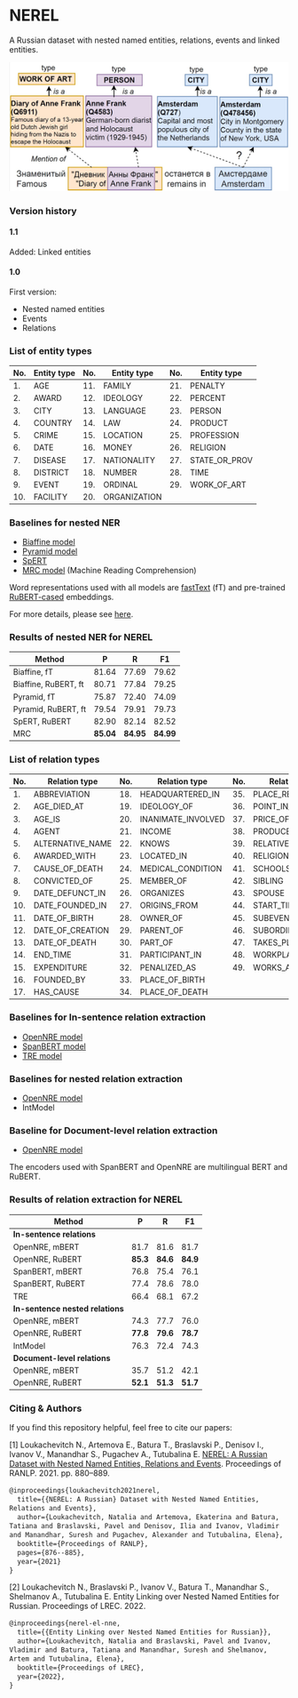 # NEREL

A Russian dataset with nested named entities, relations, events and linked entities.

![alt text](https://github.com/nerel-ds/NEREL/blob/master/resources/el_example_1.jpg?raw=true)

### Version history

#### 1.1
Added: Linked entities

#### 1.0
First version:
* Nested named entities 
* Events
* Relations 

### List of entity types

|No. | Entity type | No. | Entity type | No. | Entity type
|---|---|---|---|---|---
|1. | AGE | 11. | FAMILY | 21. | PENALTY
|2. | AWARD | 12. | IDEOLOGY | 22. | PERCENT
|3. | CITY | 13. | LANGUAGE | 23. | PERSON
|4. | COUNTRY | 14. | LAW | 24. | PRODUCT
|5. | CRIME | 15. | LOCATION | 25. | PROFESSION
|6. | DATE | 16. | MONEY | 26. | RELIGION
|7. | DISEASE | 17. | NATIONALITY | 27. | STATE_OR_PROV
|8. | DISTRICT | 18. | NUMBER | 28. | TIME
|9. | EVENT | 19. | ORDINAL | 29. | WORK_OF_ART
|10. | FACILITY | 20. | ORGANIZATION |  | 

### Baselines for nested NER

 - [Biaffine model](https://arxiv.org/pdf/2005.07150.pdf)
 - [Pyramid model](https://www.aclweb.org/anthology/2020.acl-main.525.pdf)
 - [SpERT](https://arxiv.org/pdf/1909.07755.pdf)
 - [MRC model](https://arxiv.org/pdf/1910.11476.pdf) (Machine Reading Comprehension)

Word representations used with all models are [fastText](https://dl.fbaipublicfiles.com/fasttext/vectors-crawl/cc.ru.300.vec.gz) (fT) and pre-trained [RuBERT-cased](http://files.deeppavlov.ai/deeppavlov_data/bert/rubert_cased_L-12_H-768_A-12_v2.tar.gz) embeddings.

For more details, please see [here](https://github.com/nerel-ds/nested-ner-benchmarks). 

### Results of nested NER for NEREL

|Method | P | R | F1 
|---|---|---|---
|Biaffine, fT | 81.64 | 77.69 | 79.62
|Biaffine, RuBERT, ft | 80.71 | 77.84 | 79.25
|Pyramid, fT | 75.87 | 72.40 | 74.09
|Pyramid, RuBERT, ft | 79.54 | 79.91 | 79.73
|SpERT, RuBERT | 82.90 | 82.14 | 82.52
|MRC | **85.04** | **84.95** | **84.99**


### List of relation types

|No. | Relation type | No. | Relation type | No. | Relation type
|---|---|---|---|---|---
|1. | ABBREVIATION | 18. | HEADQUARTERED_IN | 35. | PLACE_RESIDES_IN
|2. | AGE_DIED_AT | 19. | IDEOLOGY_OF | 36. | POINT_IN_TIME
|3. | AGE_IS | 20. | INANIMATE_INVOLVED | 37. | PRICE_OF
|4. | AGENT | 21. | INCOME | 38. | PRODUCES
|5. | ALTERNATIVE_NAME | 22. | KNOWS | 39. | RELATIVE
|6. | AWARDED_WITH | 23. | LOCATED_IN | 40. | RELIGION_OF
|7. | CAUSE_OF_DEATH | 24. | MEDICAL_CONDITION | 41. | SCHOOLS_ATTENDED
|8. | CONVICTED_OF | 25. | MEMBER_OF | 42. | SIBLING
|9. | DATE_DEFUNCT_IN | 26. | ORGANIZES | 43. | SPOUSE
|10. | DATE_FOUNDED_IN | 27. | ORIGINS_FROM | 44. | START_TIME
|11. | DATE_OF_BIRTH | 28. | OWNER_OF | 45. | SUBEVENT_OF
|12. | DATE_OF_CREATION | 29. | PARENT_OF | 46. | SUBORDINATE_OF
|13. | DATE_OF_DEATH | 30. | PART_OF | 47. | TAKES_PLACE_IN
|14. | END_TIME | 31. | PARTICIPANT_IN | 48. | WORKPLACE
|15. | EXPENDITURE | 32. | PENALIZED_AS | 49. | WORKS_AS
|16. | FOUNDED_BY | 33. | PLACE_OF_BIRTH |  | 
|17. | HAS_CAUSE | 34. | PLACE_OF_DEATH |  | 


### Baselines for In-sentence relation extraction

 - [OpenNRE model](https://arxiv.org/pdf/1909.13078.pdf)
 - [SpanBERT model](https://direct.mit.edu/tacl/article/doi/10.1162/tacl_a_00300/43539/SpanBERT-Improving-Pre-training-by-Representing) 
 - [TRE model](https://arxiv.org/pdf/1906.03088.pdf) 

### Baselines for nested relation extraction

 - [OpenNRE model](https://arxiv.org/pdf/1909.13078.pdf)
 - IntModel

### Baseline for Document-level relation extraction

 - [OpenNRE model](https://arxiv.org/pdf/1909.13078.pdf)

The encoders used with SpanBERT and OpenNRE are multilingual BERT and RuBERT.

### Results of relation extraction for NEREL

|Method | P | R | F1 
|---|---|---|---
|**In-sentence relations**|
|OpenNRE, mBERT | 81.7 | 81.6 | 81.7
|OpenNRE, RuBERT | **85.3** | **84.6** | **84.9**
|SpanBERT, mBERT | 76.8 | 75.4 | 76.1
|SpanBERT, RuBERT | 77.4 | 78.6 | 78.0
|TRE | 66.4 | 68.1 | 67.2
|**In-sentence nested relations**|
|OpenNRE, mBERT | 74.3 | 77.7 | 76.0
|OpenNRE, RuBERT | **77.8** | **79.6** | **78.7**
|IntModel | 76.3 | 72.4 | 74.3
|**Document-level relations**|
|OpenNRE, mBERT | 35.7 | 51.2 | 42.1
|OpenNRE, RuBERT | **52.1** | **51.3** | **51.7**

### Citing & Authors

If you find this repository helpful, feel free to cite our papers:

[1] Loukachevitch N., Artemova E., Batura T., Braslavski P., Denisov I., Ivanov V., Manandhar S., Pugachev A., Tutubalina E. [NEREL: A Russian Dataset with Nested Named Entities, Relations and Events](https://acl-bg.org/proceedings/2021/RANLP%202021/pdf/2021.ranlp-1.100.pdf). Proceedings of RANLP. 2021. pp. 880–889.

    @inproceedings{loukachevitch2021nerel,
      title={{NEREL: A Russian} Dataset with Nested Named Entities, Relations and Events},
      author={Loukachevitch, Natalia and Artemova, Ekaterina and Batura, Tatiana and Braslavski, Pavel and Denisov, Ilia and Ivanov, Vladimir and Manandhar, Suresh and Pugachev, Alexander and Tutubalina, Elena},
      booktitle={Proceedings of RANLP},
      pages={876--885},
      year={2021}
    }

[2] Loukachevitch N., Braslavski P., Ivanov V., Batura T., Manandhar S., Shelmanov A., Tutubalina E. Entity Linking over Nested Named Entities for Russian. Proceedings of LREC. 2022.

    @inproceedings{nerel-el-nne, 
      title={{Entity Linking over Nested Named Entities for Russian}},
      author={Loukachevitch, Natalia and Braslavski, Pavel and Ivanov, Vladimir and Batura, Tatiana and Manandhar, Suresh and Shelmanov, Artem and Tutubalina, Elena},
      booktitle={Proceedings of LREC},
      year={2022},
    }
